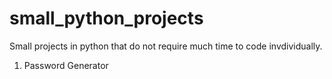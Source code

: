 # small_python_projects
Small projects in python that do not require much time to code invdividually. 

1. Password Generator

